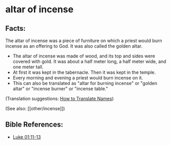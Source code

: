 # altar of incense #

## Facts: ##

The altar of incense was a piece of furniture on which a priest would burn incense as an offering to God. It was also called the golden altar.

 * The altar of incense was made of wood, and its top and sides were covered with gold. It was about a half meter long, a half meter wide, and one meter tall.
 * At first it was kept in the tabernacle. Then it was kept in the temple. 
 * Every morning and evening a priest would burn incense on it.
 * This can also be translated as "altar for burning incense" or "golden altar" or "incense burner" or "incense table."

(Translation suggestions: [How to Translate Names](en/ta-vol1/translate/man/translate-names))

(See also: [[other/incense]])

## Bible References: ##

* [Luke 01:11-13](en/tn/luk/help/01/11)